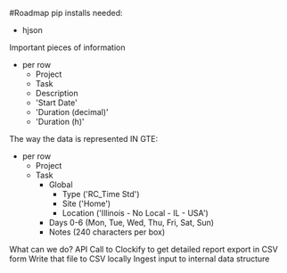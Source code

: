 #Roadmap
pip installs needed:
* hjson

Important pieces of information
* per row
    * Project
    * Task
    * Description
    * 'Start Date'
    * 'Duration (decimal)'
    * 'Duration (h)'
    
The way the data is represented IN GTE:
* per row
    * Project
    * Task
        * Global 
            * Type ('RC_Time Std')
            * Site ('Home')
            * Location ('Illinois - No Local - IL - USA')
        * Days 0-6 (Mon, Tue, Wed, Thu, Fri, Sat, Sun)
        * Notes (240 characters per box)
    
What can we do?
API Call to Clockify to get detailed report export in CSV form
Write that file to CSV locally
Ingest input to internal data structure
